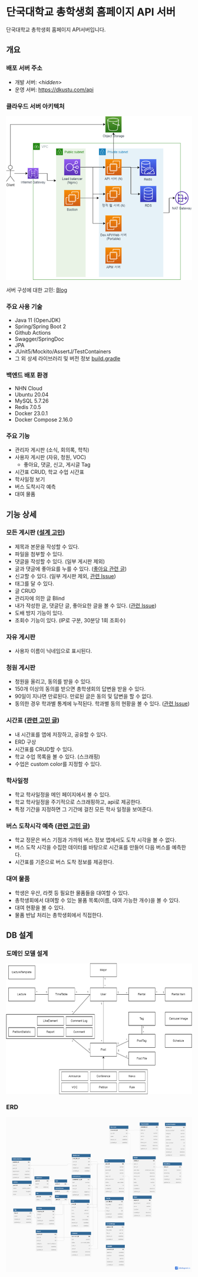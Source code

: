# 단국대학교 총학생회 홈페이지 API 서버

단국대학교 총학생회 홈페이지 API서버입니다.

## 개요

### 배포 서버 주소

- 개발 서버: <_hidden_>
- 운영 서버: https://dkustu.com/api

### 클라우드 서버 아키텍처

![Server arch](docs/images/server_arch.png)

서버 구성에 대한 고민: [Blog](https://won983212.github.io/posts/server-architecture/)

### 주요 사용 기술

 - Java 11 (OpenJDK)
 - Spring/Spring Boot 2
 - Github Actions
 - Swagger/SpringDoc
 - JPA
 - JUnit5/Mockito/AssertJ/TestContainers
 - 그 외 상세 라이브러리 및 버전 정보 [build.gradle](https://github.com/EveryUniv/student-council-homepage-backend/blob/main/build.gradle)

### 백엔드 배포 환경

- NHN Cloud
- Ubuntu 20.04
- MySQL 5.7.26
- Redis 7.0.5
- Docker 23.0.1
- Docker Compose 2.16.0

### 주요 기능

 - 관리자 게시판 (소식, 회의록, 학칙)
 - 사용자 게시판 (자유, 청원, VOC)
   - 좋아요, 댓글, 신고, 게시글 Tag
 - 시간표 CRUD, 학교 수업 시간표
 - 학사일정 보기
 - 버스 도착시각 예측
 - 대여 물품

## 기능 상세

### 모든 게시판 ([설계 고민](https://won983212.github.io/posts/post-architecture/))

 - 제목과 본문을 작성할 수 있다.
 - 파일을 첨부할 수 있다.
 - 댓글을 작성할 수 있다. (일부 게시판 제외)
 - 글과 댓글에 좋아요를 누를 수 있다. ([좋아요 관련 글](https://won983212.github.io/posts/how-to-implement-like/))
 - 신고할 수 있다. (일부 게시판 제외, [관련 Issue](https://github.com/EveryUniv/student-council-homepage-backend/issues/177))
 - 태그를 달 수 있다.
 - 글 CRUD
 - 관리자에 의한 글 Blind
 - 내가 작성한 글, 댓글단 글, 좋아요한 글을 볼 수 있다. ([관련 Issue](https://github.com/EveryUniv/student-council-homepage-backend/issues/174))
 - 도배 방지 기능이 있다.
 - 조회수 기능이 있다. (IP로 구분, 30분당 1회 조회수)
   
### 자유 게시판
 - 사용자 이름이 닉네임으로 표시된다.

### 청원 게시판
 - 청원을 올리고, 동의를 받을 수 있다.
 - 150개 이상의 동의를 받으면 총학생회의 답변을 받을 수 있다.
 - 90일이 지나면 만료된다. 만료된 글은 동의 및 답변을 할 수 없다.
 - 동의한 경우 학과별 통계에 누적된다. 학과별 동의 현황을 볼 수 있다. ([관련 Issue](https://github.com/EveryUniv/student-council-homepage-backend/issues/212#issuecomment-1492945898))

### 시간표 ([관련 고민 글](https://won983212.github.io/posts/how-to-implement-timetable/))
 - 내 시간표를 앱에 저장하고, 공유할 수 있다.
 - ERD 구상
 - 시간표를 CRUD할 수 있다.
 - 학교 수업 목록을 볼 수 있다. (스크래핑)
 - 수업은 custom color를 지정할 수 있다.

### 학사일정
 - 학교 학사일정을 메인 페이지에서 볼 수 있다.
 - 학교 학사일정을 주기적으로 스크래핑하고, api로 제공한다.
 - 특정 기간을 지정하면 그 기간에 걸친 모든 학사 일정을 보여준다.

### 버스 도착시각 예측 ([관련 고민 글](https://won983212.github.io/posts/bus-collector/))
 - 학교 정문은 버스 기점과 가까워 버스 정보 앱에서도 도착 시각을 볼 수 없다.
 - 버스 도착 시각을 수집한 데이터를 바탕으로 시간표를 만들어 다음 버스를 예측한다.
 - 시간표를 기준으로 버스 도착 정보를 제공한다.

### 대여 물품
 - 학생은 우산, 라켓 등 필요한 물품들을 대여할 수 있다.
 - 총학생회에서 대여할 수 있는 물품 목록(이름, 대여 가능한 개수)을 볼 수 있다.
 - 대여 현황을 볼 수 있다.
 - 물품 반납 처리는 총학생회에서 직접한다.

## DB 설계

### 도메인 모델 설계
![Domain Model](docs/images/domain_model.png)

### ERD
![Entity Relationship Diagram](docs/images/erd.png)
